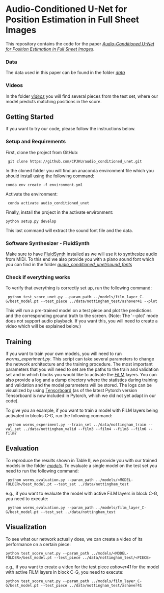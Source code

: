 
# Audio-Conditioned U-Net for Position Estimation in Full Sheet Images 

This repository contains the code for the paper
 [*Audio-Conditioned U-Net for Position Estimation in Full Sheet Images*](https://arxiv.org/pdf/1910.07254.pdf).

### Data
The data used in this paper can be found in the folder [*data*](https://github.com/CPJKU/audio_conditioned_unet/tree/master/data)

### Videos
In the folder [*videos*](https://github.com/CPJKU/audio_conditioned_unet/tree/worms-2019/videos) you will find several pieces from the test set, where our model predicts matching 
positions in the score.

## Getting Started
If you want to try our code, please follow the instructions below.

### Setup and Requirements

First, clone the project from GitHub:

``` git clone https://github.com/CPJKU/audio_conditioned_unet.git```

In the cloned folder you will find an anaconda environment file which you should install using the following command:

``` conda env create -f environment.yml ```

Activate the environment:

``` conda activate audio_conditioned_unet```

Finally, install the project in the activate environment:

``` python setup.py develop ```

This last command will extract the sound font file and the data.

### Software Synthesizer - FluidSynth

Make sure to have [FluidSynth](http://www.fluidsynth.org/) installed as we will use it to synthesize audio from MIDI. To this end we also provide you
 with a piano sound font which you can find in the folder [*audio_conditioned_unet/sound_fonts*](https://github.com/CPJKU/audio_conditioned_unet/tree/master/audio_conditioned_unet/sound_fonts)

### Check if everything works

To verify that everything is correctly set up, run the following command:

 ``` python test_score_unet.py --param_path ../models/film_layer_C-G/best_model.pt --test_piece ../data/nottingham_test/ashover41 --plot```
 
This will run a pre-trained model on a test piece and plot the predictions and the corresponding ground truth to the screen.
(Note: The '--plot' mode does not support audio playback. If you want this, you will need to create a video which will be explained below.)

## Training

If you want to train your own models, you will need to run *worms_experiment.py*. This script can take several parameters
to change the network architecture and the training procedure. The most important parameters that you will need to set are
the paths to the train and validation set and in which blocks you would like to activate the [FiLM](https://arxiv.org/pdf/1709.07871.pdf) layers.
You can also provide a log and a dump directory where the statistics during training and validation and the model parameters will be stored. 
The logs can be visualized by using [Tensorboard](https://github.com/lanpa/tensorboardX)
(as of the latest Pytorch version Tensorboard is now included in Pytorch, which we did not yet adapt in our code).

To give you an example, if you want to train a model with FiLM layers being activated in blocks C-G, run the following command:

``` python worms_experiment.py --train_set ../data/nottingham_train --val_set ../data/nottingham_valid --film3 --film4 --film5 --film6 --film7```

## Evaluation
To reproduce the results shown in Table II, we provide you with our trained models in the folder [*models*](https://github.com/CPJKU/audio_conditioned_unet/tree/master/models).
To evaluate a single model on the test set you need to run the following command:

``` python worms_evaluation.py --param_path ../models/<MODEL-FOLDER>/best_model.pt --test_set ../data/nottingham_test```

e.g., if you want to evaluate the model with active FiLM layers in block C-G, you need to execute:

``` python worms_evaluation.py --param_path ../models/film_layer_C-G/best_model.pt --test_set ../data/nottingham_test```

## Visualization

To see what our network actually does, we can create a video of its performance on a certain piece:

``` python test_score_unet.py --param_path ../models/<MODEL-FOLDER>/best_model.pt --test_piece ../data/nottingham_test/<PIECE> ```

e.g.,  if you want to create a video for the test piece *ashover41* for the model with active FiLM layers in block C-G,
 you need to execute:
 
 ``` python test_score_unet.py --param_path ../models/film_layer_C-G/best_model.pt --test_piece ../data/nottingham_test/ashover41 ```
